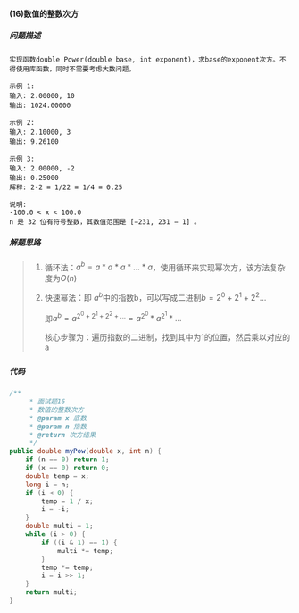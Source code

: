 #### (16)数值的整数次方



##### 问题描述

```
实现函数double Power(double base, int exponent)，求base的exponent次方。不得使用库函数，同时不需要考虑大数问题。

示例 1:
输入: 2.00000, 10
输出: 1024.00000

示例 2:
输入: 2.10000, 3
输出: 9.26100

示例 3:
输入: 2.00000, -2
输出: 0.25000
解释: 2-2 = 1/22 = 1/4 = 0.25
 
说明:
-100.0 < x < 100.0
n 是 32 位有符号整数，其数值范围是 [−231, 231 − 1] 。
```



##### 解题思路

> 1. 循环法：$a ^ b = a * a * a *...*a$，使用循环来实现幂次方，该方法复杂度为$O(n)$
>
> 2. 快速幂法：即 $a ^ b$中的指数b，可以写成二进制$b = 2^0 + 2 ^ 1+2^2...$
>
>    即$a ^ b = a ^ {2^0 + 2^1+2^2+...} = a ^ {2 ^0} * a^{2^1}*...$ 
>
>    核心步骤为：遍历指数的二进制，找到其中为1的位置，然后乘以对应的a
>
>    ##### 

##### 代码

```java
/**
     * 面试题16
     * 数值的整数次方
     * @param x 底数
     * @param n 指数
     * @return 次方结果
     */
public double myPow(double x, int n) {
    if (n == 0) return 1;
    if (x == 0) return 0;
    double temp = x;
    long i = n;
    if (i < 0) {
        temp = 1 / x;
        i = -i;
    }
    double multi = 1;
    while (i > 0) {
        if ((i & 1) == 1) {
            multi *= temp;
        }
        temp *= temp;
        i = i >> 1;
    }
    return multi;
}
```

